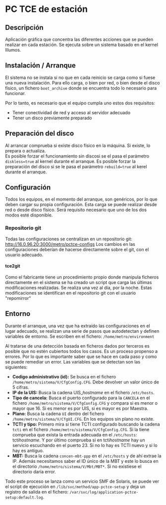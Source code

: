 # PC TCE de estación
## Descripción
Aplicación gráfica que concentra las diferentes acciones que se pueden realizar en cada estación. Se ejecuta sobre un sistema basado en el kernel Illumos.

## Instalación / Arranque
El sistema no se instala si no que en cada reinicio se carga como si fuese una nueva instalación. Para ello carga, o bien por red, o bien desde el disco físico, un fichero `boot_archive` donde se encuentra todo lo necesario para funcionar.

Por lo tanto, es necesario que el equipo cumpla uno estos dos requisitos: 
* Tener conectividad de red y acceso al servidor adecuado
* Tener un disco previamente preparado

## Preparación del disco
Al arrancar comprueba si existe disco físico en la máquina. Si existe, lo prepara o actualiza.  
Es posible forzar el funcionamiento sin discosi se el pasa el parámetro `diskless=true` al kernel durante el arranque. 
Es posible forzar la preparación del disco si se le pasa el parámetro `rebuild=true` al kerel durante el arranque.

## Configuración
Todos los equipos, en el momento del arranque, son genéricos, por lo que  deben cargar su propia configuración. Esta carga se puede realizar desde red o desde disco físico. Será requisito necesario que uno de los dos modos esté disponible.

### Repositorio git
Todas las configuraciones se centralizan en un repositorio git:
http://16.0.96.20:3000/metro/pctce-configs
Los cambios en las configuraciones deberían de hacerse directamente sobre el git, con el usuario adecuado. 

#### tce2git
Como el fabricante tiene un procedimiento propio donde manipula ficheros directamente en el sistema se ha creado un script que carga las últimas modificaciones realizadas. Se realiza una vez al día, por la noche. Estas modificaciones se identifican en el repositorio git con el usuario "repomirror"

## Entorno
Durante el arranque, una vez que ha extraído las configuraciones en el lugar adecuado, se realizan una serie de pasos que autodetectan y definen variables de entorno. Se escriben en el fichero: `/home/metro/environment`

Al tratarse de una detección basada en ficheros dados por terceros es posible que no estén cubiertos todos los casos. Es un proceso propenso a errores. Por lo que es importante saber que se hace en cada paso y como se puede remediar un error. Las variables que se detectan son las siguientes:
* **Codigo administrativo (id):** Se busca en el fichero `/home/metro/sistema/V/CfgConfig.CFG`. Debe devolver un valor único de 5 cifras.
* **IP de la UIS:** Busca la cadena UIS_*hostname* en el fichero `/etc/hosts`.
* **Tipo de cancela:** Busca el puerto configurado para la `CANCELA` en el fichero `/home/metro/sistema/V/CfgConfig.CFG` y compara si es menor o mayor que 16. Si es menor es por UIS, si es mayor es por Maestra.
* **Plano:** Busca la cadena `UI` dentro del fichero `/home/metro/sistema/V/CfgUI.CFG`. En los equipos sin plano no existe.
* **TCTI y tipo:** Primero mira si tiene TCTI configurado buscando la cadena `tcti` en el fichero `/home/metro/sistema/V/CfgConfig.CFG`. Si la tiene comprueba que exista la entrada adecuada en el `/etc/hosts`: tcti*hostname*. Y por último comprueba si en tcti*hostname* hay un servicio escuchando en el puerto 23. Si no lo hay es TCTI nuevo y si lo hay es antiguo.
* **MBT:** Busca la cadena `concen-mbt-ppp` en el `/etc/hosts` y de ahí extrae la IP. Además necesitamos saber el ID único de la MBT y este lo busca en el directorio `/home/metro/sistema/V/Mbt/MBT*`. Si no existiese el directorio daría error.

Todo este proceso se lanza como un servicio SMF de Solaris, se puede ver el script de ejecución en `/lib/svc/method/app-pctce-setup` y deja un registro de salida en el fichero: `/var/svc/log/application-pctce-setup:default.log`.

